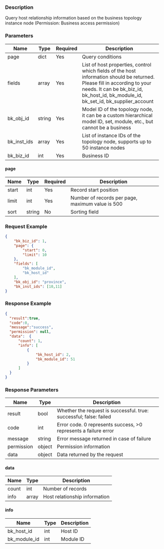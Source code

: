 ### Description

Query host relationship information based on the business topology instance node (Permission: Business access
permission)

### Parameters

| Name        | Type   | Required | Description                                                                                                                                                                                                     |
|-------------|--------|----------|-----------------------------------------------------------------------------------------------------------------------------------------------------------------------------------------------------------------|
| page        | dict   | Yes      | Query conditions                                                                                                                                                                                                |
| fields      | array  | Yes      | List of host properties, control which fields of the host information should be returned. Please fill in according to your needs. It can be bk_biz_id, bk_host_id, bk_module_id, bk_set_id, bk_supplier_account |
| bk_obj_id   | string | Yes      | Model ID of the topology node, it can be a custom hierarchical model ID, set, module, etc., but cannot be a business                                                                                            |
| bk_inst_ids | array  | Yes      | List of instance IDs of the topology node, supports up to 50 instance nodes                                                                                                                                     |
| bk_biz_id   | int    | Yes      | Business ID                                                                                                                                                                                                     |

#### page

| Name  | Type   | Required | Description                                      |
|-------|--------|----------|--------------------------------------------------|
| start | int    | Yes      | Record start position                            |
| limit | int    | Yes      | Number of records per page, maximum value is 500 |
| sort  | string | No       | Sorting field                                    |

### Request Example

```json
{
    "bk_biz_id": 1,
    "page": {
        "start": 0,
        "limit": 10
    },
    "fields": [
        "bk_module_id",
        "bk_host_id"
    ],
    "bk_obj_id": "province",
    "bk_inst_ids": [10,11]
}
```

### Response Example

```json
{
  "result":true,
  "code":0,
  "message":"success",
  "permission": null,
  "data":  {
      "count": 1,
      "info": [
          {
              "bk_host_id": 2,
              "bk_module_id": 51
          }
      ]
  }
}
```

### Response Parameters

| Name       | Type   | Description                                                        |
|------------|--------|--------------------------------------------------------------------|
| result     | bool   | Whether the request is successful. true: successful; false: failed |
| code       | int    | Error code. 0 represents success, >0 represents a failure error    |
| message    | string | Error message returned in case of failure                          |
| permission | object | Permission information                                             |
| data       | object | Data returned by the request                                       |

#### data

| Name  | Type  | Description                   |
|-------|-------|-------------------------------|
| count | int   | Number of records             |
| info  | array | Host relationship information |

#### info

| Name         | Type | Description |
|--------------|------|-------------|
| bk_host_id   | int  | Host ID     |
| bk_module_id | int  | Module ID   |
